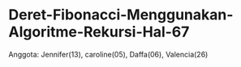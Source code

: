 # Deret-Fibonacci-Menggunakan-Algoritme-Rekursi-Hal-67
Anggota: Jennifer(13), caroline(05), Daffa(06), Valencia(26)
